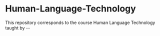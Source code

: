 # Human-Language-Technology
This repository corresponds to the course Human Language Technology taught by --

